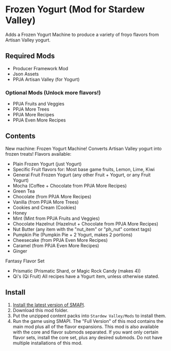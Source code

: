 # Frozen Yogurt (Mod for Stardew Valley)
Adds a Frozen Yogurt Machine to produce a variety of froyo flavors from Artisan Valley yogurt.
## Required Mods
- Producer Framework Mod
- Json Assets
- PPJA Artisan Valley (for Yogurt)
### Optional Mods (Unlock more flavors!)
- PPJA Fruits and Veggies
- PPJA More Trees
- PPJA More Recipes
- PPJA Even More Recipes
## Contents
New machine: Frozen Yogurt Machine! Converts Artisan Valley yogurt into frozen treats!
Flavors available:
- Plain Frozen Yogurt (just Yogurt)
- Specific Fruit flavors for: Most base game fruits, Lemon, Lime, Kiwi
- General Fruit Frozen Yogurt (any other Fruit + Yogurt, or any Fruit Yogurt)
- Mocha (Coffee + Chocolate from PPJA More Recipes)
- Green Tea
- Chocolate (from PPJA More Recipes)
- Vanilla (from PPJA More Trees)
- Cookies and Cream (Cookies)
- Honey
- Mint (Mint from PPJA Fruits and Veggies)
- Chocolate Hazelnut (Hazelnut + Chocolate from PPJA More Recipes)
- Nut Butter (any item with the "nut_item" or "ph_nut" context tags)
- Pumpkin Pie (Pumpkin Pie + 2 Yogurt, makes 2 portions)
- Cheesecake (from PPJA Even More Recipes)
- Caramel (from PPJA Even More Recipes)
- Ginger

Fantasy Flavor Set
- Prismatic (Prismatic Shard, or Magic Rock Candy (makes 4))
- Qi's (Qi Fruit)
All recipes have a Yogurt item, unless otherwise stated.
## Install
1. [Install the latest version of SMAPI](https://smapi.io/).
2. Download this mod folder.
3. Put the unzipped content packs into `Stardew Valley/Mods` to install them.
4. Run the game using SMAPI.
The "Full Version" of this mod contains the main mod plus all of the flavor expansions.
This mod is also available with the core and flavor submods separated. If you want only certain flavor sets, install the core set, plus any desired submods. Do not have multiple installations of this mod.